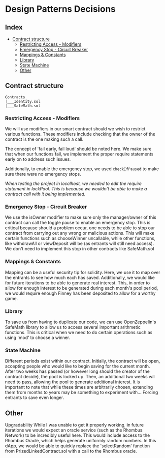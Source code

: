 Design Patterns Decisions
===

## Index
- [Contract structure](#contract-structure)
	- [Restricting Access - Modifiers](#restricting-access---modifiers)
	- [Emergency Stop - Circuit Breaker](#emergency-stop-circuit-breaker)
	- [Mappings & Constants](#mappings-&-constants)
	- [Library](#library)
    - [State Machine](#state-machine)
    - [Other](#other)

## Contract structure
```
Contracts
|___Identity.sol
|___SafeMath.sol
```

### Restricting Access - Modifiers
We will use modifiers in our smart contract should we wish to restrict various functions. These modifiers include checking that the owner of the contract is the one making such a call. 

The concept of 'fail early, fail loud' should be noted here. We make sure that when our functions fail, we implement the proper require statements early on to address such issues.

Additionally, to enable the emergency stop, we used `checkIfPaused` to make sure there were no emergency stops.

*When testing the project in localhost, we needed to edit the require statement in lockPool. This is because we wouldn't be able to make a contract call with it being implemented.*

### Emergency Stop - Circuit Breaker
We use the isOwner modifier to make sure only the manager/owner of this contract can call the toggle pause to enable an emergency stop. This is critical because should a problem occur, one needs to be able to stop our contract from carrying out any wrong or malicious actions. 
This will make certain functions such as chooseWinner uncallable, while other functions, like withdrawAll or viewDeposit will be (as entrants will still need access). We don't need to implement this stop in other contracts like SafeMath.sol

### Mappings & Constants
Mapping can be a useful security tip for solidity. Here, we use it to map over the entrants to see how much each has saved. 
Additionally, we would like for future iterations to be able to generate real interest. This, in order to allow for enough interest to be generated during each month's pool period, we would require enough Finney has been deposited to allow for a worthy game.

### Library
To save us from having to duplicate our code, we can use OpenZeppelin's SafeMath library to allow us to access several important arithmetic functions. This is critical when we need to do certain operations such as using 'mod' to choose a winner.

### State Machine
Different periods exist within our contract. Initially, the contract will be open, accepting people who would like to begin saving for the current month. After two weeks has passed (or however long should the creator of the contract decide), the pool is locked up. Then, an additional two weeks will need to pass, allowing the pool to generate additional interest.
It is important to note that while these times are arbitrarily chosen, extending them from months to years may be something to experiment with... Forcing entrants to save even longer.

## Other
Upgradability
While I was unable to get it properly working, in future iterations we would expect an oracle service (such as the Rhombus Network) to be incredibly useful here. This would include access to the Rhombus Oracle, which helps generate uniformly random numbers. In this dApp, we would be able to quickly replace the 'selectRandom' function from PrizedLinkedContract.sol with a call to the Rhombus oracle. 